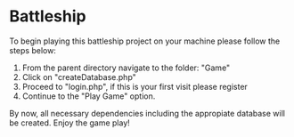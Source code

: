 # Battleship

To begin playing this battleship project on your machine please follow the steps below:

1. From the parent directory navigate to the folder: "Game" 
2. Click on "createDatabase.php"
3. Proceed to "login.php", if this is your first visit please register
3. Continue to the "Play Game" option.

By now, all necessary dependencies including the appropiate database will be created. Enjoy the game play!